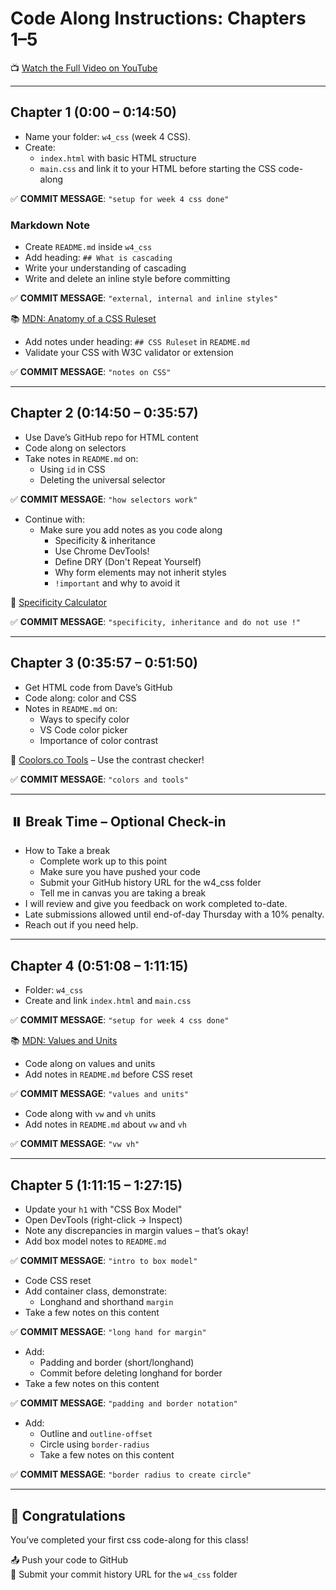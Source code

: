 # Code Along Instructions: Chapters 1–5 

📺 [Watch the Full Video on YouTube](https://www.youtube.com/watch?v=n4R2E7O-Ngo)

---

## Chapter 1 (0:00 – 0:14:50)

- Name your folder: `w4_css` (week 4 CSS).
- Create:
  - `index.html` with basic HTML structure
  - `main.css` and link it to your HTML before starting the CSS code-along

✅ **COMMIT MESSAGE**: `"setup for week 4 css done"`

### Markdown Note

- Create `README.md` inside `w4_css`
- Add heading: `## What is cascading`
- Write your understanding of cascading
- Write and delete an inline style before committing

✅ **COMMIT MESSAGE**: `"external, internal and inline styles"`

📚 [MDN: Anatomy of a CSS Ruleset](https://developer.mozilla.org/en-US/docs/Learn/Getting_started_with_the_web/CSS_basics#anatomy_of_a_css_ruleset)

- Add notes under heading: `## CSS Ruleset` in `README.md`
- Validate your CSS with W3C validator or extension

✅ **COMMIT MESSAGE**: `"notes on CSS"`

---

## Chapter 2 (0:14:50 – 0:35:57)

- Use Dave’s GitHub repo for HTML content
- Code along on selectors
- Take notes in `README.md` on:
  - Using `id` in CSS
  - Deleting the universal selector

✅ **COMMIT MESSAGE**: `"how selectors work"`

- Continue with:
  - Make sure you add notes as you code along
    - Specificity & inheritance
    - Use Chrome DevTools!
    - Define DRY (Don't Repeat Yourself) 
    - Why form elements may not inherit styles
    - `!important` and why to avoid it

🔗 [Specificity Calculator](https://specificity.keegan.st/)

✅ **COMMIT MESSAGE**: `"specificity, inheritance and do not use !"`

---

## Chapter 3 (0:35:57 – 0:51:50)

- Get HTML code from Dave’s GitHub
- Code along: color and CSS
- Notes in `README.md` on:
  - Ways to specify color
  - VS Code color picker
  - Importance of color contrast

🎨 [Coolors.co Tools](https://coolors.co/) – Use the contrast checker!

✅ **COMMIT MESSAGE**: `"colors and tools"`

---

## ⏸️ Break Time – Optional Check-in

- How to Take a break 
  - Complete work up to this point
  - Make sure you have pushed your code
  - Submit your GitHub history URL for the w4_css folder 
  - Tell me in canvas you are taking a break
- I will review and give you feedback on work completed to-date. 
- Late submissions allowed until end-of-day Thursday with a 10% penalty.
- Reach out if you need help.

---

## Chapter 4 (0:51:08 – 1:11:15)

- Folder: `w4_css`
- Create and link `index.html` and `main.css`

✅ **COMMIT MESSAGE**: `"setup for week 4 css done"`

📚 [MDN: Values and Units](https://developer.mozilla.org/en-US/docs/Learn/CSS/Building_blocks/Values_and_units)

- Code along on values and units
- Add notes in `README.md` before CSS reset

✅ **COMMIT MESSAGE**: `"values and units"`

- Code along with `vw` and `vh` units
- Add notes in `README.md` about `vw` and `vh` 

✅ **COMMIT MESSAGE**: `"vw vh"`

---

## Chapter 5 (1:11:15 – 1:27:15)

- Update your `h1` with "CSS Box Model"
- Open DevTools (right-click → Inspect)
- Note any discrepancies in margin values – that’s okay!
- Add box model notes to `README.md`

✅ **COMMIT MESSAGE**: `"intro to box model"`

- Code CSS reset
- Add container class, demonstrate:
  - Longhand and shorthand `margin`
- Take a few notes on this content

✅ **COMMIT MESSAGE**: `"long hand for margin"`

- Add:
  - Padding and border (short/longhand)
  - Commit before deleting longhand for border
- Take a few notes on this content 

✅ **COMMIT MESSAGE**: `"padding and border notation"`

- Add:
  - Outline and `outline-offset`
  - Circle using `border-radius`
  - Take a few notes on this content

✅ **COMMIT MESSAGE**: `"border radius to create circle"`

---

## 🎉 Congratulations

You’ve completed your first css code-along for this class!

📤 Push your code to GitHub  
🔗 Submit your commit history URL for the `w4_css` folder  

